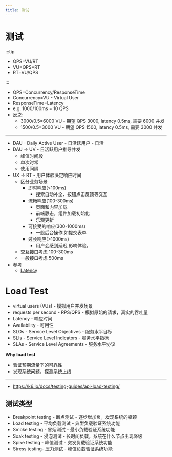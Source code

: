 ```yaml
---
title: 测试
---
```


# 测试

:::tip

- QPS=VU/RT
- VU=QPS\*RT
- RT=VU/QPS

:::

- QPS=Concurrency/ResponseTime
- Concurrency=VU - Virtual User
- ResponseTime=Latency
- e.g. 1000/100ms = 10 QPS
- 反之:
  - 3000/0.5=6000 VU - 期望 QPS 3000, latency 0.5ms, 需要 6000 并发
  - 1500/0.5=3000 VU - 期望 QPS 1500, latency 0.5ms, 需要 3000 并发

---

- DAU - Daily Active User - 日活跃用户 - 日活
- DAU -> UV - 日活跃用户推导并发
  - 峰值时间段
  - 单次时常
  - 使用间隔
- UX -> RT - 用户体验决定响应时间
  - 区分业务场景
    - 即时响应(<100ms)
      - 搜索自动补全、按钮点击反馈等交互
    - 流畅响应(100-300ms)
      - 页面和内容加载
      - 前端静态，组件加载初始化
      - 乐观更新
    - 可接受的响应(300-1000ms)
      - 一般后台操作,如提交表单
    - 过长响应(>1000ms)
      - 用户会感到延迟,影响体验。
  - 交互接口考虑 100-300ms
  - 一般接口考虑 500ms
- 参考
  - [Latency](../../devops/concept/latency.md)

# Load Test

- virtual users (VUs) - 模拟用户并发场景
- requests per second - RPS/QPS - 模拟原始的请求，真实的吞吐量
- Latency - 响应时间
- Availability - 可用性
- SLOs - Service Level Objectives - 服务水平目标
- SLIs - Service Level Indicators - 服务水平指标
- SLAs - Service Level Agreements - 服务水平协议

**Why load test**

- 验证预期流量下的可靠性
- 发现系统问题，探测系统上线

---

- https://k6.io/docs/testing-guides/api-load-testing/

## 测试类型

- Breakpoint testing - 断点测试 - 逐步增加负，发现系统的瓶颈
- Load testing - 平均负载测试 - 典型负载验证系统功能
- Smoke testing - 冒烟测试 - 最小负载验证系统功能
- Soak testing - 浸泡测试 - 长时间负载，系统在什么节点出现降级
- Spike testing - 峰值测试 - 突发负载验证系统功能
- Stress testing- 压力测试 - 峰值负载验证系统功能
